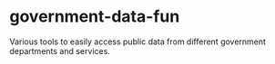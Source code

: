 # government-data-fun
Various tools to easily access public data from different government departments and services. 
